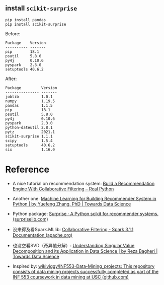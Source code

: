 ## install `scikit-surprise`

    pip install pandas
    pip install scikit-surprise

Before:  

    Package    Version
    ---------- -------
    pip        18.1   
    psutil     5.8.0  
    py4j       0.10.6 
    pyspark    2.3.0  
    setuptools 40.6.2 

After:

    Package         Version
    --------------- -------
    joblib          1.0.1  
    numpy           1.19.5 
    pandas          1.1.5  
    pip             18.1   
    psutil          5.8.0  
    py4j            0.10.6 
    pyspark         2.3.0  
    python-dateutil 2.8.1  
    pytz            2021.1 
    scikit-surprise 1.1.1  
    scipy           1.5.4  
    setuptools      40.6.2 
    six             1.16.0 



# Reference

* A nice tutorial on recommendation system: [Build a Recommendation Engine With Collaborative Filtering – Real Python](https://realpython.com/build-recommendation-engine-collaborative-filtering/)

* Another one: [Machine Learning for Building Recommender System in Python | by Yuefeng Zhang, PhD | Towards Data Science](https://towardsdatascience.com/machine-learning-for-building-recommender-system-in-python-9e4922dd7e97)

* Python package: [Surprise · A Python scikit for recommender systems. (surpriselib.com)](http://surpriselib.com/)

* 没来得及看Spark.MLlib: [Collaborative Filtering - Spark 3.1.1 Documentation (apache.org)](https://spark.apache.org/docs/latest/ml-collaborative-filtering.html)

* 也没空看SVD（奇异值分解）: [Understanding Singular Value Decomposition and its Application in Data Science | by Reza Bagheri | Towards Data Science](https://towardsdatascience.com/understanding-singular-value-decomposition-and-its-application-in-data-science-388a54be95d)

* Inspired by: [wikiviggy/INF553-Data-Mining_projects: This repository consists of data mining projects successfully completed as part of the INF 553 coursework in data mining at USC (github.com)](https://github.com/wikiviggy/INF553-Data-Mining_projects)